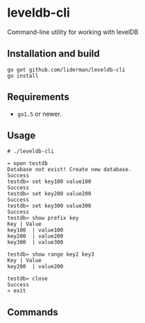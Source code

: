 # leveldb-cli
Command-line utility for working with levelDB

Installation and build
----------------------
```
go get github.com/liderman/leveldb-cli
go install
```

Requirements
------------
 * `go1.5` or newer.


Usage
-----

```
# ./leveldb-cli
```

```
» open testdb
Database not exist! Create new database.
Success
testdb» set key100 value100
Success
testdb» set key200 value200
Success
testdb» set key300 value300
Success
testdb» show prefix key
Key	| Value
key100	| value100
key200	| value200
key300	| value300

testdb» show range key2 key3
Key	| Value
key200	| value200

testdb» close
Success
» exit
```

Commands
--------
